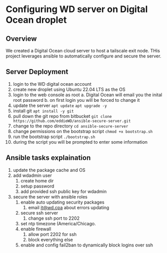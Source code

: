 # Configuring WD server on Digital Ocean droplet

## Overview
We created a Digital Ocean cloud server to host a tailscale exit node. THis project leverages ansible to automatically configure and secure the server.

## Server Deployment
1. login to the WD digital ocean account
2. create new droplet using Ubuntu 22.04 LTS as the OS
3. login to the web console as root
    a. Digital Ocean will email you the inital root password
    b. on first login you will be forced to change it
4. update the server
    `apt update`
    `apt upgrade -y`
5. install git
    `apt install -y git`
6. pull down the git repo from bitbucket
    `git clone https://github.com/eddieWD/ansible-secure-server.git`
7. change to the repo directory
    `cd ansible-secure-server`
8. change permissions on the bootstrap script
    `chmod +x bootstrap.sh`
9. run the bootstrap script
    `./bootstrap.sh`
10. during the script you will be prompted to enter some information


## Ansible tasks explaination
1. update the package cache and OS
2. add wdadmin user
    1. create home dir
    2. setup password
    3. add provided ssh public key for wdadmin
3. secure the server with ansible roles
    1. enable auto updating security packages   
        1. email it@wd.cpa about errors updating
    2. secure ssh server
        1. change ssh port to 2202
    3. set ntp timezone (America/Chicago.
    4. enable firewall
        1. allow port 2202 for ssh
        2. block everything else
    5. enable and config fail2ban to dynamically block logins over ssh

